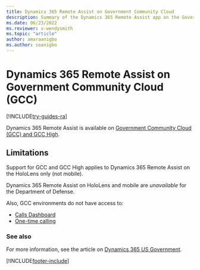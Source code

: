 ```yaml
---
title: Dynamics 365 Remote Assist on Government Community Cloud
description: Summary of the Dynamics 365 Remote Assist app on the Government Community Cloud.
ms.date: 06/23/2022
ms.reviewer: v-wendysmith
ms.topic: "article"
author: amaraanigbo
ms.author: soanigbo
---
```


# Dynamics 365 Remote Assist on Government Community Cloud (GCC)

[!INCLUDE[try-guides-ra](../includes/try-guides-ra.md)]

Dynamics 365 Remote Assist is available on [Government Community Cloud (GCC) and GCC High](/power-platform/admin/microsoft-dynamics-365-government). 

## Limitations

Support for GCC and GCC High applies to Dynamics 365 Remote Assist on the HoloLens only (not mobile).

Dynamics 365 Remote Assist on HoloLens and mobile are *unavailable* for the Department of Defense.

Also, GCC environments do not have access to:

- [Calls Dashboard](calls-dashboard.md)
- [One-time calling](one-time-call.md)


### See also

For more information, see the article on [Dynamics 365 US Government](/power-platform/admin/microsoft-dynamics-365-government).



[!INCLUDE[footer-include](../includes/footer-banner.md)]
